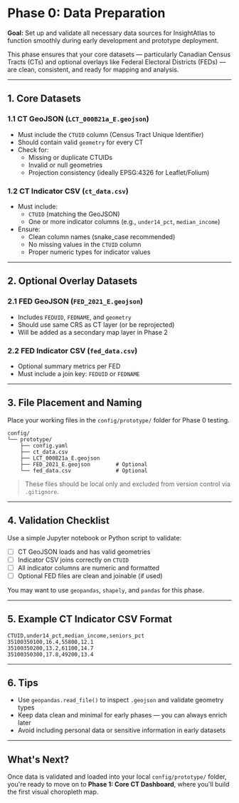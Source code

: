 # Phase 0: Data Preparation

**Goal:** Set up and validate all necessary data sources for InsightAtlas to function smoothly during early development and prototype deployment.

This phase ensures that your core datasets — particularly Canadian Census Tracts (CTs) and optional overlays like Federal Electoral Districts (FEDs) — are clean, consistent, and ready for mapping and analysis.

---

## 1. Core Datasets

### 1.1 CT GeoJSON (`LCT_000B21a_E.geojson`)

- Must include the `CTUID` column (Census Tract Unique Identifier)
- Should contain valid `geometry` for every CT
- Check for:
  - Missing or duplicate CTUIDs
  - Invalid or null geometries
  - Projection consistency (ideally EPSG:4326 for Leaflet/Folium)

### 1.2 CT Indicator CSV (`ct_data.csv`)

- Must include:
  - `CTUID` (matching the GeoJSON)
  - One or more indicator columns (e.g., `under14_pct`, `median_income`)
- Ensure:
  - Clean column names (snake_case recommended)
  - No missing values in the `CTUID` column
  - Proper numeric types for indicator values

---

## 2. Optional Overlay Datasets

### 2.1 FED GeoJSON (`FED_2021_E.geojson`)

- Includes `FEDUID`, `FEDNAME`, and `geometry`
- Should use same CRS as CT layer (or be reprojected)
- Will be added as a secondary map layer in Phase 2

### 2.2 FED Indicator CSV (`fed_data.csv`)

- Optional summary metrics per FED
- Must include a join key: `FEDUID` or `FEDNAME`

---

## 3. File Placement and Naming

Place your working files in the `config/prototype/` folder for Phase 0 testing.

```
config/
└── prototype/
    ├── config.yaml
    ├── ct_data.csv
    ├── LCT_000B21a_E.geojson
    ├── FED_2021_E.geojson        # Optional
    └── fed_data.csv              # Optional
```

> These files should be local only and excluded from version control via `.gitignore`.

---

## 4. Validation Checklist

Use a simple Jupyter notebook or Python script to validate:

- [ ] CT GeoJSON loads and has valid geometries
- [ ] Indicator CSV joins correctly on `CTUID`
- [ ] All indicator columns are numeric and formatted
- [ ] Optional FED files are clean and joinable (if used)

You may want to use `geopandas`, `shapely`, and `pandas` for this phase.

---

## 5. Example CT Indicator CSV Format

```csv
CTUID,under14_pct,median_income,seniors_pct
35100350100,16.4,55800,12.1
35100350200,13.2,61100,14.7
35100350300,17.8,49200,13.4
```

---

## 6. Tips

- Use `geopandas.read_file()` to inspect `.geojson` and validate geometry types
- Keep data clean and minimal for early phases — you can always enrich later
- Avoid including personal data or sensitive information in early datasets

---

## What's Next?

Once data is validated and loaded into your local `config/prototype/` folder, you're ready to move on to **Phase 1: Core CT Dashboard**, where you'll build the first visual choropleth map.
